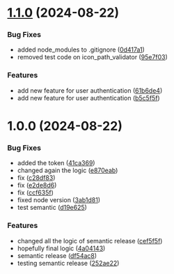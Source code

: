 # [1.1.0](https://github.com/berishaerblin/webappanalyzer/compare/1.0.0...1.1.0) (2024-08-22)


### Bug Fixes

* added node_modules to .gitignore ([0d417a1](https://github.com/berishaerblin/webappanalyzer/commit/0d417a18270336373174ba799aa8b108ad1533f2))
* removed test code on icon_path_validator ([95e7f03](https://github.com/berishaerblin/webappanalyzer/commit/95e7f0317e771a519f63c87abbf2c877845576b0))


### Features

* add new feature for user authentication ([61b6de4](https://github.com/berishaerblin/webappanalyzer/commit/61b6de445a4a34459754dd37dc1bfe6a5590ad9f))
* add new feature for user authentication ([b5c5f5f](https://github.com/berishaerblin/webappanalyzer/commit/b5c5f5f71c677a59dfe948148696b3837412bb12))

# 1.0.0 (2024-08-22)


### Bug Fixes

* added the token ([41ca369](https://github.com/berishaerblin/webappanalyzer/commit/41ca369f300a7c23bcd0565b2964ab511f304176))
* changed again the logic ([e870eab](https://github.com/berishaerblin/webappanalyzer/commit/e870eabfba95f9a7d09b291eefc5141d45c180fd))
* fix ([c28df83](https://github.com/berishaerblin/webappanalyzer/commit/c28df832931732f865d53ddd6e115811c99ba452))
* fix ([e2de8d6](https://github.com/berishaerblin/webappanalyzer/commit/e2de8d665124ae7bfc3c4f4627d7bede1511812c))
* fix ([ccf635f](https://github.com/berishaerblin/webappanalyzer/commit/ccf635f035d0458d29423ac60c72e8f4ef9340e4))
* fixed node version ([3ab1d81](https://github.com/berishaerblin/webappanalyzer/commit/3ab1d8132c358106643d31328d9a3d6e7cba4efd))
* test semantic ([d19e625](https://github.com/berishaerblin/webappanalyzer/commit/d19e62558d373fb290c735cb0059778277f5a41f))


### Features

* changed all the logic of semantic release ([cef5f5f](https://github.com/berishaerblin/webappanalyzer/commit/cef5f5f1b50bf6a9ee60b95b3d45fab6d2c0abe4))
* hopefully final logic ([4a04143](https://github.com/berishaerblin/webappanalyzer/commit/4a04143258845cef60b2f4d12d1885a9cebcecac))
* semantic release ([df54ac8](https://github.com/berishaerblin/webappanalyzer/commit/df54ac85f776d994b6e14a25e7a053cac10234de))
* testing semantic release ([252ae22](https://github.com/berishaerblin/webappanalyzer/commit/252ae22a02fb82818d99094a7086178b763f8487))
